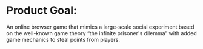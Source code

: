 # Product Goal:

An online browser game that mimics a large-scale social experiment based on the well-known game theory “the infinite prisoner's dilemma” with added game mechanics to steal points from players.
